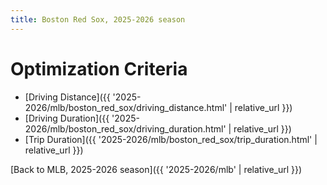 ```yaml
---
title: Boston Red Sox, 2025-2026 season
---
```


# Optimization Criteria
- [Driving Distance]({{ '2025-2026/mlb/boston_red_sox/driving_distance.html' | relative_url }})
- [Driving Duration]({{ '2025-2026/mlb/boston_red_sox/driving_duration.html' | relative_url }})
- [Trip Duration]({{ '2025-2026/mlb/boston_red_sox/trip_duration.html' | relative_url }})

[Back to MLB, 2025-2026 season]({{ '2025-2026/mlb' | relative_url }})
